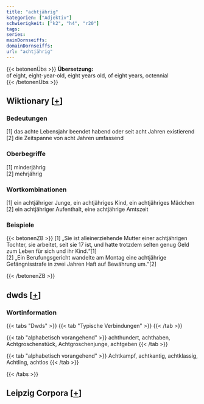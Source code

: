 ```yaml
---
title: "achtjährig"
kategorien: ["Adjektiv"]
schwierigkeit: ["k2", "h4", "r20"]
tags:
series:
mainDornseiffs:
domainDornseiffs:
url: "achtjährig"
---
```


{{< betonenÜbs >}}
**Übersetzung:**  
of eight, eight-year-old, eight years old, of eight years, octennial  
{{< /betonenÜbs >}}

## Wiktionary [[+](https://de.wiktionary.org/wiki/achtjährig)]

### Bedeutungen
[1] das achte Lebensjahr beendet habend oder seit acht Jahren existierend  
[2] die Zeitspanne von  acht Jahren umfassend  

### Oberbegriffe
[1] minderjährig  
[2] mehrjährig  

### Wortkombinationen
[1] ein achtjähriger Junge, ein achtjähriges Kind, ein achtjähriges Mädchen  
[2] ein achtjähriger Aufenthalt, eine achtjährige Amtszeit  

### Beispiele
{{< betonenZB >}}
[1] „Sie ist alleinerziehende Mutter einer achtjährigen Tochter, sie arbeitet, seit sie 17 ist, und hatte trotzdem selten genug Geld zum Leben für sich und ihr Kind.“[1]  
[2] „Ein Berufungsgericht wandelte am Montag eine achtjährige Gefängnisstrafe in zwei Jahren Haft auf Bewährung um.“[2]  

{{< /betonenZB >}}


## dwds [[+](https://www.dwds.de/wb/achtjährig)]

### Wortinformation
{{< tabs "Dwds" >}}
{{< tab "Typische Verbindungen" >}}
{{< /tab >}}

{{< tab "alphabetisch vorangehend" >}}
achthundert, achthaben, Achtgroschenstück, Achtgroschenjunge, achtgeben
{{< /tab >}}

{{< tab "alphabetisch vorangehend" >}}
Achtkampf, achtkantig, achtklassig, Achtling, achtlos
{{< /tab >}}

{{< /tabs >}}

## Leipzig Corpora [[+](https://corpora.uni-leipzig.de/en/res?word=achtjährig&corpusId=deu_newscrawl-public_2018)]

